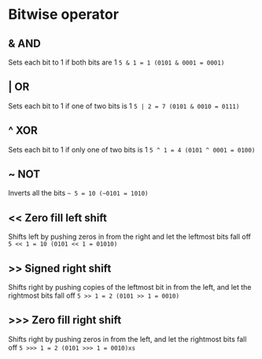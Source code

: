 # Bitwise operator

## & AND
Sets each bit to 1 if both bits are 1
`5 & 1 = 1 (0101 & 0001 = 0001)`

## | OR
Sets each bit to 1 if one of two bits is 1
`5 | 2 = 7 (0101 & 0010 = 0111)`

## ^ XOR
Sets each bit to 1 if only one of two bits is 1
`5 ^ 1 = 4 (0101 ^ 0001 = 0100)`

## ~ NOT
Inverts all the bits
`~ 5 = 10 (~0101 = 1010)`

## << Zero fill left shift
Shifts left by pushing zeros in from the right and let the leftmost bits fall off
`5 << 1 = 10 (0101 << 1 = 01010)`

## >> Signed right shift
Shifts right by pushing copies of the leftmost bit in from the left, and let the rightmost bits fall off
`5 >> 1 = 2 (0101 >> 1 = 0010)`

## >>> Zero fill right shift
Shifts right by pushing zeros in from the left, and let the rightmost bits fall off
`5 >>> 1 = 2 (0101 >>> 1 = 0010)xs`